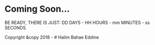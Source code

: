 # Coming Soon...

BE READY, THERE IS JUST:
DD DAYS - HH HOURS - mm MINUTES - ss SECONDS

Copyright &copy 2018 - # Halim Bahae Eddine
